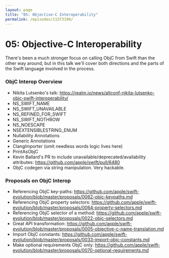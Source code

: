 ```yaml
---
layout: page
title: "05: Objective-C Interoperability"
permalink: /episodes/115f3199/
---
```


# 05: Objective-C Interoperability

There's been a much stronger focus on calling ObjC from Swift than the other way around, but in this talk we'll cover both directions and the parts of the Swift language involved in the process.

### ObjC Interop Overview

- Nikita Lutsenko's talk: https://realm.io/news/altconf-nikita-lutsenko-objc-swift-interoperability/
 - NS_SWIFT_NAME
 - NS_SWIFT_UNAVAILABLE
 - NS_REFINED_FOR_SWIFT
 - NS_SWIFT_NOTHROW
 - NS_NOESCAPE
 - NSEXTENSIBLESTRING_ENUM
 - Nullability Annotations
 - Generic Annotations
- ClangImporter (omit needless words logic lives here)
- PrintAsObjC
 - Kevin Ballard's PR to include unavailable/deprecated/availability attributes: https://github.com/apple/swift/pull/6480
 - ObjC codegen via string manipulation. Very hackable.

### Proposals on ObjC Interop

- Referencing ObjC key-paths: https://github.com/apple/swift-evolution/blob/master/proposals/0062-objc-keypaths.md
- Referencing ObjC property selectors: https://github.com/apple/swift-evolution/blob/master/proposals/0064-property-selectors.md
- Referencing ObjC selector of a method: https://github.com/apple/swift-evolution/blob/master/proposals/0022-objc-selectors.md
- Great API transformation: https://github.com/apple/swift-evolution/blob/master/proposals/0005-objective-c-name-translation.md
- Import ObjC constants: https://github.com/apple/swift-evolution/blob/master/proposals/0033-import-objc-constants.md
- Make optional requirements ObjC only: https://github.com/apple/swift-evolution/blob/master/proposals/0070-optional-requirements.md
